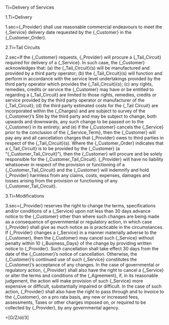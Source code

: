 Ti=Delivery of Services

1.Ti=Delivery

1.sec={_Provider} shall use reasonable commercial endeavours to meet the {_Service} delivery date requested by the {_Customer} in the {_Customer_Order}.

2.Ti=Tail Circuits

2.sec=If the {_Customer} requests, {_Provider} will procure a {_Tail_Circuit} required for delivery of a {_Service}. In such case, the  {_Customer} acknowledges that: (a) the {_Tail_Circuit}(s) will be manufactured and provided by a third party operator; (b) the {_Tail_Circuit}(s) will function and perform in accordance with the service level undertakings provided by the third party operator which provides the {_Tail_Circuit}(s); (c) any rights, remedies, credits or service the {_Customer} may have or be entitled to regarding a {_Tail_Circuit} are limited to those rights, remedies, credits or service provided by the third party operator or manufacturer of the {_Tail_Circuit}; (d) the third party estimated costs for the {_Tail Circuit}  are incorporated within the {_Charges} and are subject to survey of the {_Customer}’s Site by the third party and may be subject to change, both upwards and downwards, any such change to be passed on to the {_Customer} in its entirety; and (e) if the {_Customer} cancels the {_Service} prior to the conclusion of the {_Service_Term}, then the {_Customer} will pay any and all cancellation charges  that {_Provider} owes to third parties in respect of the {_Tail_Circuit}(s). Where the {_Customer_Order} indicates that a {_Tail_Circuit} is to be provided by the {_Customer} (a “{_Customer_Tail_Circuit}”), then the {_Customer} will procure and be solely responsible for the {_Customer_Tail_Circuit}. {_Provider} will have no liability whatsoever in respect of the provision or functioning of a {_Customer_Tail_Circuit} and the {_Customer} will indemnify and hold {_Provider} harmless from any claims, costs, expenses, damages and losses arising from the provision or functioning of any {_Customer_Tail_Circuit}.

3.Ti=Modifications

3.sec={_Provider} reserves the right to change the terms, specifications and/or conditions of a {_Service} upon not less than 30 days advance notice to the {_Customer} other than where such changes are being made as a consequence of governmental or regulatory action, in which case {_Provider} shall give as much notice as is practicable in the circumstances.  If {_Provider} changes a {_Service} in a manner materially adverse to the  {_Customer}, then the {_Customer} may cancel such {_Service} without penalty within 10 {_Business_Days} of the change by providing written notice to {_Provider}. Such cancellation shall take effect 30 days from the date of the {_Customer}’s notice of cancellation. Otherwise, the {_Customer}’s continued use of such {_Service} constitutes the {_Customer}’s acceptance of any changes. In the case of governmental or regulatory action, {_Provider} shall also have the right to cancel a {_Service} or alter the terms and conditions of the {_Agreement}, if, in its reasonable judgement, the action will make provision of such {_Service} more expensive or difficult, substantially impaired or difficult. In the case of such action, {_Provider} shall also have the right to pass through and to invoice to the {_Customer}, on a pro rata basis, any new or increased fees, assessments, Taxes or other charges imposed on, or required to be collected by {_Provider}, by any governmental agency.

=[G/Z/ol/3]
